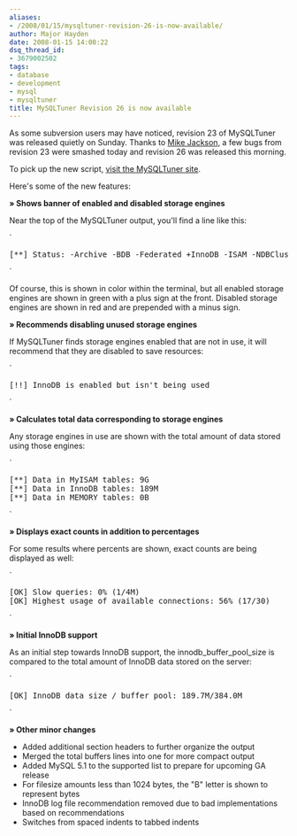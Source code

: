 ```yaml
---
aliases:
- /2008/01/15/mysqltuner-revision-26-is-now-available/
author: Major Hayden
date: 2008-01-15 14:00:22
dsq_thread_id:
- 3679002502
tags:
- database
- development
- mysql
- mysqltuner
title: MySQLTuner Revision 26 is now available
---
```


As some subversion users may have noticed, revision 23 of MySQLTuner was released quietly on Sunday. Thanks to [Mike Jackson][1], a few bugs from revision 23 were smashed today and revision 26 was released this morning.

To pick up the new script, [visit the MySQLTuner site][2].

Here's some of the new features:

**&raquo; Shows banner of enabled and disabled storage engines**

Near the top of the MySQLTuner output, you'll find a line like this:

`</p>
<pre>[**] Status: -Archive -BDB -Federated +InnoDB -ISAM -NDBCluster</pre>
<p>`

Of course, this is shown in color within the terminal, but all enabled storage engines are shown in green with a plus sign at the front. Disabled storage engines are shown in red and are prepended with a minus sign.

**&raquo; Recommends disabling unused storage engines**

If MySQLTuner finds storage engines enabled that are not in use, it will recommend that they are disabled to save resources:

`</p>
<pre>[!!] InnoDB is enabled but isn't being used</pre>
<p>`

**&raquo; Calculates total data corresponding to storage engines**

Any storage engines in use are shown with the total amount of data stored using those engines:

`</p>
<pre>[**] Data in MyISAM tables: 9G
[**] Data in InnoDB tables: 189M
[**] Data in MEMORY tables: 0B</pre>
<p>`

**&raquo; Displays exact counts in addition to percentages**

For some results where percents are shown, exact counts are being displayed as well:

`</p>
<pre>[OK] Slow queries: 0% (1/4M)
[OK] Highest usage of available connections: 56% (17/30)</pre>
<p>`

**&raquo; Initial InnoDB support**

As an initial step towards InnoDB support, the innodb\_buffer\_pool_size is compared to the total amount of InnoDB data stored on the server:

`</p>
<pre>[OK] InnoDB data size / buffer pool: 189.7M/384.0M</pre>
<p>`

**&raquo; Other minor changes**

  * Added additional section headers to further organize the output
  * Merged the total buffers lines into one for more compact output
  * Added MySQL 5.1 to the supported list to prepare for upcoming GA release
  * For filesize amounts less than 1024 bytes, the "B" letter is shown to represent bytes
  * InnoDB log file recommendation removed due to bad implementations based on recommendations
  * Switches from spaced indents to tabbed indents

 [1]: http://barking-dog.net/
 [2]: http://mysqltuner.com/